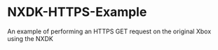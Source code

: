 # NXDK-HTTPS-Example
An example of performing an HTTPS GET request on the original Xbox using the NXDK
